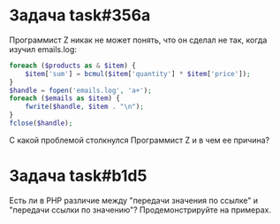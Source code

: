 # Задача task#356a

Программист Z никак не может понять, что он сделал не так, когда изучил emails.log:

```php
foreach ($products as & $item) {
    $item['sum'] = bcmul($item['quantity'] * $item['price']);
}
$handle = fopen('emails.log', 'a+');
foreach ($emails as $item) {
    fwrite($handle, $item . "\n");
}
fclose($handle);
```

С какой проблемой столкнулся Программист Z и в чем ее причина?

# Задача task#b1d5

Есть ли в PHP различие между "передачи значения по ссылке" и "передачи ссылки по значению"? Продемонстрируйте на примерах.

